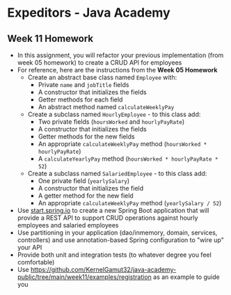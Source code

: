 # Expeditors - Java Academy

## Week 11 Homework

* In this assignment, you will refactor your previous implementation (from week 05 homework) to create a CRUD API for employees
* For reference, here are the instructions from the **Week 05 Homework**
    * Create an abstract base class named `Employee` with:
        * Private `name` and `jobTitle` fields
        * A constructor that initializes the fields
        * Getter methods for each field
        * An abstract method named `calculateWeeklyPay`
    * Create a subclass named `HourlyEmployee` - to this class add:
        * Two private fields (`hoursWorked` and `hourlyPayRate`)
        * A constructor that initializes the fields
        * Getter methods for the new fields
        * An appropriate `calculateWeeklyPay` method (`hoursWorked * hourlyPayRate`)
        * A `calculateYearlyPay` method (`hoursWorked * hourlyPayRate * 52`)
    * Create a subclass named `SalariedEmployee` - to this class add:
        * One private field (`yearlySalary`)
        * A constructor that initializes the field
        * A getter method for the new field
        * An appropriate `calculateWeeklyPay` method (`yearlySalary / 52`)
* Use [start.spring.io](https://start.spring.io/) to create a new Spring Boot application that will provide a REST API to support CRUD operations against hourly employees and salaried employees
* Use partitioning in your application (dao/inmemory, domain, services, controllers) and use annotation-based Spring configuration to "wire up" your API
* Provide both unit and integration tests (to whatever degree you feel comfortable)
* Use https://github.com/KernelGamut32/java-academy-public/tree/main/week11/examples/registration as an example to guide you
